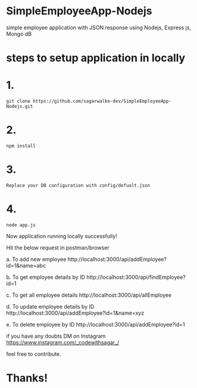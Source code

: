 # SimpleEmployeeApp-Nodejs
simple employee application with JSON response using Nodejs, Express js, Mongo dB

# steps to setup application in locally

# 1.
    git clone https://github.com/sagarwalke-dev/SimpleEmployeeApp-Nodejs.git
    
# 2. 
    npm install

# 3.
    Replace your DB configuration with config/defualt.json

# 4.
    node app.js
    
    
 Now application running locally successfully!
 
 
 Hit the below request in postman/browser
 
 a. To add new employee
          http://localhost:3000/api/addEmployee?id=1&name=abc
      
 b. To get employee details by ID
          http://localhost:3000/api/findEmployee?id=1
      
c. To get all employee details 
          http://localhost:3000/api/allEmployee
      
d. To update employee details by ID
          http://localhost:3000/api/addEmployee?id=1&name=xyz
      
e. To delete employee by ID
         http://localhost:3000/api/addEmployee?id=1
    
    
    
    
    
    
    
if you have any doubts  DM on Instagram  https://www.instagram.com/_codewithsagar_/


feel free to contribute.
# Thanks!

